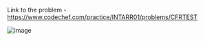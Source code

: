 Link to the problem - https://www.codechef.com/practice/INTARR01/problems/CFRTEST



![image](https://github.com/Haleshot/Competitive-Programming/assets/57552973/a681994c-60e3-4d1b-b710-8f7dda140040)
